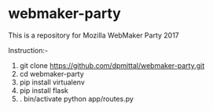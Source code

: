 # webmaker-party
This is a repository for Mozilla WebMaker Party 2017

Instruction:-

1. git clone https://github.com/dpmittal/webmaker-party.git
2. cd webmaker-party
3. pip install virtualenv
4. pip install flask
5. . bin/activate
python app/routes.py
